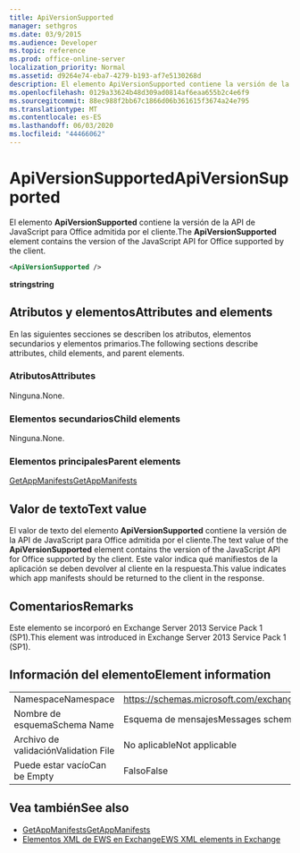 ```yaml
---
title: ApiVersionSupported
manager: sethgros
ms.date: 03/9/2015
ms.audience: Developer
ms.topic: reference
ms.prod: office-online-server
localization_priority: Normal
ms.assetid: d9264e74-eba7-4279-b193-af7e5130268d
description: El elemento ApiVersionSupported contiene la versión de la API de JavaScript para Office admitida por el cliente.
ms.openlocfilehash: 0129a33624b48d309ad0814af6eaa655b2c4e6f9
ms.sourcegitcommit: 88ec988f2bb67c1866d06b361615f3674a24e795
ms.translationtype: MT
ms.contentlocale: es-ES
ms.lasthandoff: 06/03/2020
ms.locfileid: "44466062"
---
```

# <a name="apiversionsupported"></a><span data-ttu-id="21fc0-103">ApiVersionSupported</span><span class="sxs-lookup"><span data-stu-id="21fc0-103">ApiVersionSupported</span></span>

<span data-ttu-id="21fc0-104">El elemento **ApiVersionSupported** contiene la versión de la API de JavaScript para Office admitida por el cliente.</span><span class="sxs-lookup"><span data-stu-id="21fc0-104">The **ApiVersionSupported** element contains the version of the JavaScript API for Office supported by the client.</span></span> 
  
```XML
<ApiVersionSupported />
```

 <span data-ttu-id="21fc0-105">**string**</span><span class="sxs-lookup"><span data-stu-id="21fc0-105">**string**</span></span>
## <a name="attributes-and-elements"></a><span data-ttu-id="21fc0-106">Atributos y elementos</span><span class="sxs-lookup"><span data-stu-id="21fc0-106">Attributes and elements</span></span>

<span data-ttu-id="21fc0-107">En las siguientes secciones se describen los atributos, elementos secundarios y elementos primarios.</span><span class="sxs-lookup"><span data-stu-id="21fc0-107">The following sections describe attributes, child elements, and parent elements.</span></span>
  
### <a name="attributes"></a><span data-ttu-id="21fc0-108">Atributos</span><span class="sxs-lookup"><span data-stu-id="21fc0-108">Attributes</span></span>

<span data-ttu-id="21fc0-109">Ninguna.</span><span class="sxs-lookup"><span data-stu-id="21fc0-109">None.</span></span>
  
### <a name="child-elements"></a><span data-ttu-id="21fc0-110">Elementos secundarios</span><span class="sxs-lookup"><span data-stu-id="21fc0-110">Child elements</span></span>

<span data-ttu-id="21fc0-111">Ninguna.</span><span class="sxs-lookup"><span data-stu-id="21fc0-111">None.</span></span>
  
### <a name="parent-elements"></a><span data-ttu-id="21fc0-112">Elementos principales</span><span class="sxs-lookup"><span data-stu-id="21fc0-112">Parent elements</span></span>

[<span data-ttu-id="21fc0-113">GetAppManifests</span><span class="sxs-lookup"><span data-stu-id="21fc0-113">GetAppManifests</span></span>](getappmanifests.md)
  
## <a name="text-value"></a><span data-ttu-id="21fc0-114">Valor de texto</span><span class="sxs-lookup"><span data-stu-id="21fc0-114">Text value</span></span>

<span data-ttu-id="21fc0-115">El valor de texto del elemento **ApiVersionSupported** contiene la versión de la API de JavaScript para Office admitida por el cliente.</span><span class="sxs-lookup"><span data-stu-id="21fc0-115">The text value of the **ApiVersionSupported** element contains the version of the JavaScript API for Office supported by the client.</span></span> <span data-ttu-id="21fc0-116">Este valor indica qué manifiestos de la aplicación se deben devolver al cliente en la respuesta.</span><span class="sxs-lookup"><span data-stu-id="21fc0-116">This value indicates which app manifests should be returned to the client in the response.</span></span> 
  
## <a name="remarks"></a><span data-ttu-id="21fc0-117">Comentarios</span><span class="sxs-lookup"><span data-stu-id="21fc0-117">Remarks</span></span>

<span data-ttu-id="21fc0-118">Este elemento se incorporó en Exchange Server 2013 Service Pack 1 (SP1).</span><span class="sxs-lookup"><span data-stu-id="21fc0-118">This element was introduced in Exchange Server 2013 Service Pack 1 (SP1).</span></span>
  
## <a name="element-information"></a><span data-ttu-id="21fc0-119">Información del elemento</span><span class="sxs-lookup"><span data-stu-id="21fc0-119">Element information</span></span>

|||
|:-----|:-----|
|<span data-ttu-id="21fc0-120">Namespace</span><span class="sxs-lookup"><span data-stu-id="21fc0-120">Namespace</span></span>  <br/> | https://schemas.microsoft.com/exchange/services/2006/messages  <br/> |
|<span data-ttu-id="21fc0-121">Nombre de esquema</span><span class="sxs-lookup"><span data-stu-id="21fc0-121">Schema Name</span></span>  <br/> |<span data-ttu-id="21fc0-122">Esquema de mensajes</span><span class="sxs-lookup"><span data-stu-id="21fc0-122">Messages schema</span></span>  <br/> |
|<span data-ttu-id="21fc0-123">Archivo de validación</span><span class="sxs-lookup"><span data-stu-id="21fc0-123">Validation File</span></span>  <br/> |<span data-ttu-id="21fc0-124">No aplicable</span><span class="sxs-lookup"><span data-stu-id="21fc0-124">Not applicable</span></span>  <br/> |
|<span data-ttu-id="21fc0-125">Puede estar vacío</span><span class="sxs-lookup"><span data-stu-id="21fc0-125">Can be Empty</span></span>  <br/> |<span data-ttu-id="21fc0-126">Falso</span><span class="sxs-lookup"><span data-stu-id="21fc0-126">False</span></span>  <br/> |
   
## <a name="see-also"></a><span data-ttu-id="21fc0-127">Vea también</span><span class="sxs-lookup"><span data-stu-id="21fc0-127">See also</span></span>

- [<span data-ttu-id="21fc0-128">GetAppManifests</span><span class="sxs-lookup"><span data-stu-id="21fc0-128">GetAppManifests</span></span>](getappmanifests.md)
- [<span data-ttu-id="21fc0-129">Elementos XML de EWS en Exchange</span><span class="sxs-lookup"><span data-stu-id="21fc0-129">EWS XML elements in Exchange</span></span>](ews-xml-elements-in-exchange.md)

